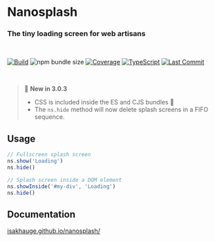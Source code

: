 # Nanosplash

### The tiny loading screen for web artisans

<br>

[![Build](https://github.com/isakhauge/nanosplash/actions/workflows/ci.yml/badge.svg?branch=production)](https://github.com/isakhauge/nanosplash/actions/workflows/ci.yml) ![npm bundle size](https://img.shields.io/bundlephobia/minzip/nanosplash) [![Coverage](https://img.shields.io/badge/Coverage-99%25-brightgreen)](./coverage/index.html) [![TypeScript](https://badges.frapsoft.com/typescript/version/typescript-next.svg?v=101)](https://github.com/ellerbrock/typescript-badges/) [![Last Commit](https://img.shields.io/github/last-commit/isakhauge/nanosplash)](https://github.com/isakhauge/nanosplash/commits/production)

<br>

> 📣 **New in 3.0.3**
>
> -   CSS is included inside the ES and CJS bundles 🎉
> -   The `ns.hide` method will now delete splash screens in a FIFO sequence.

## Usage

```js
// Fullscreen splash screen
ns.show('Loading')
ns.hide()

// Splash screen inside a DOM element
ns.showInside('#my-div', 'Loading')
ns.hide()
```

## Documentation

[isakhauge.github.io/nanosplash/](https://isakhauge.github.io/nanosplash/)
